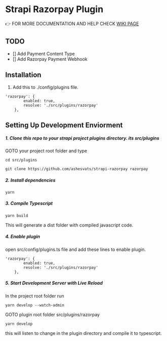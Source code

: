 # Strapi Razorpay Plugin

👉 FOR MORE DOCUMENTATION AND HELP CHECK
[WIKI PAGE](https://github.com/ashesvats/strapi-razorpay/wiki)

## TODO

- [] Add Payment Content Type
- [] Add Razorpay Payment Webhook

## Installation

1. Add this to ./config/plugins file.

```
'razorpay': {
        enabled: true,
        resolve: './src/plugins/razorpay'
    },
```

## Setting Up Development Enviorment

##### 1. Clone this repo to your strapi project plugins directory. its src/plugins

GOTO your project root folder and type

```
cd src/plugins

git clone https://github.com/ashesvats/strapi-razorpay razorpay
```

##### 2. Install dependencies

```
yarn
```

##### 3. Compile Typescript

```
yarn build
```

This will generate a dist folder with compiled javascript code.

##### 4. Enable plugin

open src/config/plugins.ts file and add these lines to enable plugin.

```
'razorpay': {
        enabled: true,
        resolve: './src/plugins/razorpay'
    },
```

##### 5. Start Development Server with Live Reload

In the project root folder run

```
yarn develop --watch-admin
```

GOTO plugin root folder src/plugins/razorpay

```
yarn develop
```

this will listen to change in the plugin directory and compile it to typescript.
